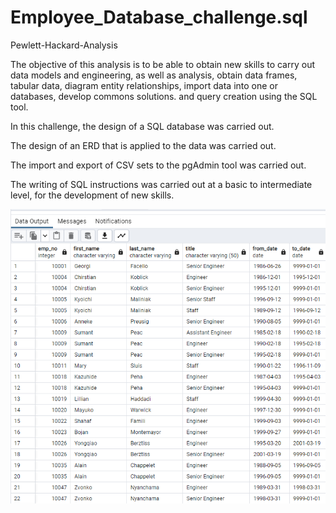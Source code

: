 # Employee_Database_challenge.sql

Pewlett-Hackard-Analysis

The objective of this analysis is to be able to obtain new skills to carry out data models and engineering, as well as analysis, obtain data frames, tabular data, diagram entity relationships, import data into one or databases, develop commons solutions. and query creation using the SQL tool.

In this challenge, the design of a SQL database was carried out.

The design of an ERD that is applied to the data was carried out.

The import and export of CSV sets to the pgAdmin tool was carried out.

The writing of SQL instructions was carried out at a basic to intermediate level, for the development of new skills.


![image](https://github.com/RodrigoCR25/Employee_Database_challenge.sql/blob/main/retirement_titles.png)
